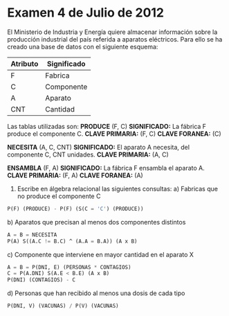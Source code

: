 # Examen 4 de Julio de 2012

El Ministerio de Industria y Energía quiere almacenar información sobre la producción industrial del país referida a aparatos eléctricos. Para ello se ha creado una base de datos con el siguiente esquema:

| Atributo | Significado |
| -------- | ----------- |
| F        | Fabrica     |
| C        | Componente  |
| A        | Aparato     |
| CNT      | Cantidad    |

Las tablas utilizadas son:
**PRODUCE** (F, C)
**SIGNIFICADO:** La fábrica F produce el componente C.
**CLAVE PRIMARIA:** (F, C)
**CLAVE FORANEA:** (C)

**NECESITA** (A, C, CNT)
**SIGNIFICADO:** El aparato A necesita, del componente C, CNT unidades.
**CLAVE PRIMARIA:** (A, C)

**ENSAMBLA** (F, A)
**SIGNIFICADO:** La fábrica F ensambla el aparato A.
**CLAVE PRIMARIA:** (F, A)
**CLAVE FORANEA:** (A)

1) Escribe en álgebra relacional las siguientes consultas:
   a) Fabricas que no produce el componente C

```sql
P(F) (PRODUCE) - P(F) (S(C = 'C') (PRODUCE))
```

b) Aparatos que precisan al menos dos componentes distintos

```sql
A = B = NECESITA
P(A) S((A.C != B.C) ^ (A.A = B.A)) (A x B)
```

c) Componente que interviene en mayor cantidad en el aparato X

```sql
A = B = P(DNI, E) (PERSONAS * CONTAGIOS)
C = P(A.DNI) S(A.E < B.E) (A x B)
P(DNI) (CONTAGIOS) - C
```

d) Personas que han recibido al menos una dosis de cada tipo
```sql
P(DNI, V) (VACUNAS) / P(V) (VACUNAS)
```
